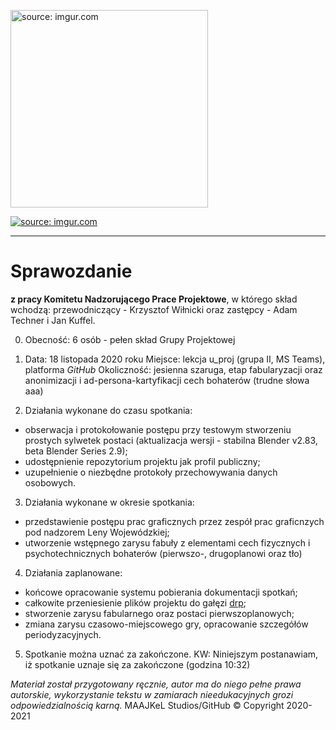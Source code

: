 <a href="https://imgur.com/cGlquD1"><img src="https://i.imgur.com/cGlquD1.png" alt="source: imgur.com" width="316" height="316"></a>

<a href="https://imgur.com/dFrfoUk"><img src="https://i.imgur.com/dFrfoUkm.png" title="source: imgur.com" /></a>

- - - 

# Sprawozdanie

**z pracy Komitetu Nadzorującego Prace Projektowe**, w którego skład wchodzą: przewodniczący - Krzysztof Wiłnicki oraz zastępcy - Adam Techner i Jan Kuffel.

0. Obecność: 6 osób - pełen skład Grupy Projektowej

1. Data: 18 listopada 2020 roku
Miejsce: lekcja u_proj (grupa II, MS Teams), platforma *GitHub*
Okoliczność: jesienna szaruga, etap fabularyzacji oraz anonimizacji i ad-persona-kartyfikacji cech bohaterów (trudne słowa aaa)

2. Działania wykonane do czasu spotkania:
 - obserwacja i protokołowanie postępu przy testowym stworzeniu prostych sylwetek postaci (aktualizacja wersji - stabilna Blender v2.83, beta Blender Series 2.9);
 - udostępnienie repozytorium projektu jak profil publiczny;
 - uzupełnienie o niezbędne protokoły przechowywania danych osobowych.
 
3. Działania wykonane w okresie spotkania:
 - przedstawienie postępu prac graficznych przez zespół prac graficnzych pod nadzorem Leny Wojewódzkiej;
 - utworzenie wstępnego zarysu fabuły z elementami cech fizycznych i psychotechnicznych bohaterów (pierwszo-, drugoplanowi oraz tło)
 
4. Działania zaplanowane:
 - końcowe opracowanie systemu pobierania dokumentacji spotkań;
 - całkowite przeniesienie plików projektu do gałęzi [drp](https://github.com/Milo46/Projekt-2e4/tree/drp);
 - stworzenie zarysu fabularnego oraz postaci pierwszoplanowych;
 - zmiana zarysu czasowo-miejscowego gry, opracowanie szczegółów periodyzacyjnych.
 
5. Spotkanie można uznać za zakończone.
KW: Niniejszym postanawiam, iż spotkanie uznaje się za zakończone (godzina 10:32)

*Materiał został przygotowany ręcznie, autor ma do niego pełne prawa autorskie, wykorzystanie tekstu w zamiarach nieedukacyjnych grozi odpowiedzialnością karną.*
 MAAJKeL Studios/GitHub © Copyright 2020-2021
